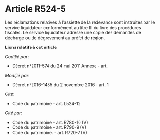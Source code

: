 # Article R524-5

Les réclamations relatives à l'assiette de la redevance sont instruites par le service liquidateur conformément au titre III
du livre des procédures fiscales. Le service liquidateur adresse une copie des demandes de décharge ou de dégrèvement au
préfet de région.

**Liens relatifs à cet article**

_Codifié par_:

  - Décret n°2011-574 du 24 mai 2011 Annexe - art.

_Modifié par_:

  - Décret n°2016-1485 du 2 novembre 2016 - art. 1

_Cite_:

  - Code du patrimoine - art. L524-12

_Cité par_:

  - Code du patrimoine - art. R780-10 (V)
  - Code du patrimoine - art. R790-9 (V)
  - Code du patrimoine. - art. R720-7 (V)
